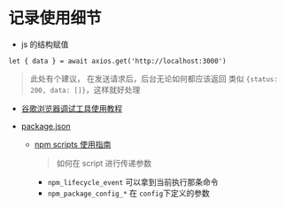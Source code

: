 # 记录使用细节

- js 的结构赋值

```async
let { data } = await axios.get('http://localhost:3000')
```

> 此处有个建议， 在发送请求后，后台无论如何都应该返回 类似 `{status: 200, data: []}`，这样就好处理

- [谷歌浏览器调试工具使用教程](https://www.html.cn/doc/chrome-devtools/console/)

- [package.json](http://javascript.ruanyifeng.com/nodejs/packagejson.html)
  - [npm scripts 使用指南](http://www.ruanyifeng.com/blog/2016/10/npm_scripts.html)
    > 如何在 script 进行传递参数
    - `npm_lifecycle_event` 可以拿到当前执行那条命令
    - `npm_package_config_*` 在 `config`下定义的参数
